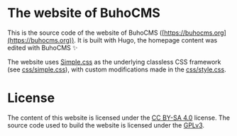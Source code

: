 # The website of BuhoCMS

This is the source code of the website of BuhoCMS ([https://buhocms.org](https://buhocms.org)). It is built with Hugo, the homepage content was edited with BuhoCMS ✨

The website uses [Simple.css](https://simplecss.org/) as the underlying classless CSS framework (see [css/simple.css](static/css/simple.css)), with custom modifications made in the [css/style.css](static/css/style.css).

# License

The content of this website is licensed under the [CC BY-SA 4.0](https://creativecommons.org/licenses/by-sa/4.0/) license. The source code used to build the website is licensed under the [GPLv3](LICENSE).
